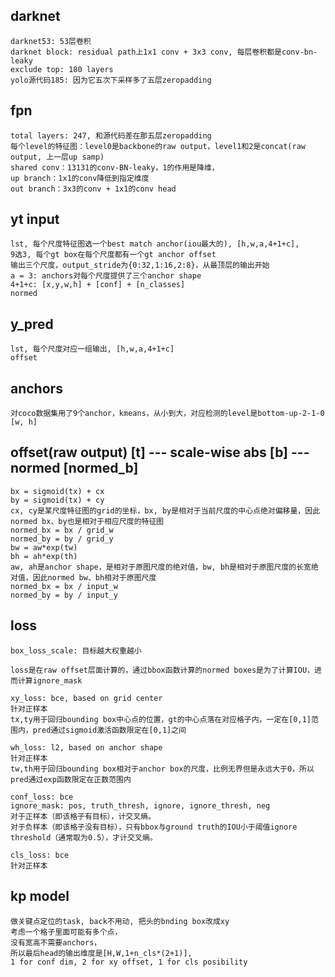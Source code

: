 ## darknet
    darknet53: 53层卷积
    darknet block: residual path上1x1 conv + 3x3 conv, 每层卷积都是conv-bn-leaky
    exclude top: 180 layers
    yolo源代码185: 因为它五次下采样多了五层zeropadding


## fpn
    total layers: 247, 和源代码差在那五层zeropadding
    每个level的特征图：level0是backbone的raw output，level1和2是concat(raw output, 上一层up samp)
    shared conv：13131的conv-BN-leaky，1的作用是降维，
    up branch：1x1的conv降低到指定维度
    out branch：3x3的conv + 1x1的conv head


## yt input
    lst, 每个尺度特征图选一个best match anchor(iou最大的), [h,w,a,4+1+c], 
    9选3, 每个gt box在每个尺度都有一个gt anchor offset
    输出三个尺度，output_stride为{0:32,1:16,2:8}，从最顶层的输出开始
    a = 3: anchors对每个尺度提供了三个anchor shape
    4+1+c: [x,y,w,h] + [conf] + [n_classes]
    normed


## y_pred
    lst, 每个尺度对应一组输出, [h,w,a,4+1+c]
    offset


## anchors
    对coco数据集用了9个anchor，kmeans，从小到大，对应检测的level是bottom-up-2-1-0
    [w, h]


## offset(raw output) [t]  --- scale-wise abs [b] --- normed [normed_b]
    bx = sigmoid(tx) + cx
    by = sigmoid(tx) + cy
    cx, cy是某尺度特征图的grid的坐标，bx, by是相对于当前尺度的中心点绝对偏移量，因此normed bx、by也是相对于相应尺度的特征图
    normed_bx = bx / grid_w
    normed_by = by / grid_y
    bw = aw*exp(tw)
    bh = ah*exp(th)
    aw, ah是anchor shape，是相对于原图尺度的绝对值，bw, bh是相对于原图尺度的长宽绝对值，因此normed bw、bh相对于原图尺度
    normed_bx = bx / input_w
    normed_by = by / input_y


## loss
    box_loss_scale: 目标越大权重越小

    loss是在raw offset层面计算的，通过bbox函数计算的normed boxes是为了计算IOU，进而计算ignore_mask

    xy_loss: bce, based on grid center
    针对正样本
    tx,ty用于回归bounding box中心点的位置，gt的中心点落在对应格子内，一定在[0,1]范围内，pred通过sigmoid激活函数限定在[0,1]之间

    wh_loss: l2, based on anchor shape
    针对正样本
    tw,th用于回归bounding box相对于anchor box的尺度，比例无界但是永远大于0，所以pred通过exp函数限定在正数范围内

    conf_loss: bce
    ignore_mask: pos, truth_thresh, ignore, ignore_thresh, neg
    对于正样本（即该格子有目标），计交叉熵。
    对于负样本（即该格子没有目标），只有bbox与ground truth的IOU小于阈值ignore threshold（通常取为0.5），才计交叉熵。

    cls_loss: bce
    针对正样本


## kp model
    做关键点定位的task, back不用动, 把头的bnding box改成xy
    考虑一个格子里面可能有多个点，
    没有宽高不需要anchors，
    所以最后head的输出维度是[H,W,1+n_cls*(2+1)], 
    1 for conf dim, 2 for xy offset, 1 for cls posibility















